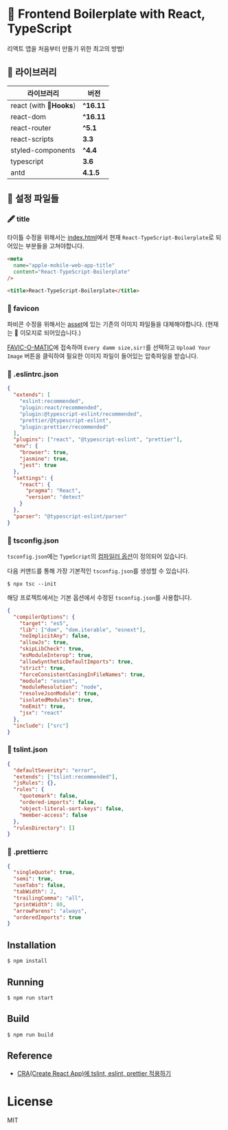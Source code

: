 # 🌌 Frontend Boilerplate with React, TypeScript

리액트 앱을 처음부터 만들기 위한 최고의 방법!

## 👀 라이브러리

| 라이브러리               | 버전       |
| ------------------------ | ---------- |
| react (with 🎣**Hooks**) | **^16.11** |
| react-dom                | **^16.11** |
| react-router             | **^5.1**   |
| react-scripts            | **3.3**    |
| styled-components        | **^4.4**   |
| typescript               | **3.6**    |
| antd                     | **4.1.5**  |

## 🔧 설정 파일들

### 🖋 title

타이틀 수정을 위해서는 [index.html](/public/index.html)에서 현재 `React-TypeScript-Boilerplate`로 되어있는 부분들을 고쳐야합니다.

```html
<meta
  name="apple-mobile-web-app-title"
  content="React-TypeScript-Boilerplate"
/>
```

```html
<title>React-TypeScript-Boilerplate</title>
```

### 🦞 favicon

파비콘 수정을 위해서는 [asset](/public/asset)에 있는 기존의 이미지 파일들을 대체해야합니다. (현재는 🦞 이모지로 되어있습니다.)

[FAVIC-O-MATIC](https://favicomatic.com/)에 접속하여 `Every damm size,sir!`를 선택하고 `Upload Your Image` 버튼을 클릭하여 필요한 이미지 파일이 들어있는 압축파일을 받습니다.

### 📄 .eslintrc.json

```json
{
  "extends": [
    "eslint:recommended",
    "plugin:react/recommended",
    "plugin:@typescript-eslint/recommended",
    "prettier/@typescript-eslint",
    "plugin:prettier/recommended"
  ],
  "plugins": ["react", "@typescript-eslint", "prettier"],
  "env": {
    "browser": true,
    "jasmine": true,
    "jest": true
  },
  "settings": {
    "react": {
      "pragma": "React",
      "version": "detect"
    }
  },
  "parser": "@typescript-eslint/parser"
}
```

### 📄 tsconfig.json

`tsconfig.json`에는 `TypeScript`의 [컴파일러 옵션](https://typescript-kr.github.io/pages/compiler-options.html)이 정의되어 있습니다.

다음 커맨드를 통해 가장 기본적인 `tsconfig.json`를 생성할 수 있습니다.

```shell
$ npx tsc --init
```

해당 프로젝트에서는 기본 옵션에서 수정된 `tsconfig.json`를 사용합니다.

```json
{
  "compilerOptions": {
    "target": "es5",
    "lib": ["dom", "dom.iterable", "esnext"],
    "noImplicitAny": false,
    "allowJs": true,
    "skipLibCheck": true,
    "esModuleInterop": true,
    "allowSyntheticDefaultImports": true,
    "strict": true,
    "forceConsistentCasingInFileNames": true,
    "module": "esnext",
    "moduleResolution": "node",
    "resolveJsonModule": true,
    "isolatedModules": true,
    "noEmit": true,
    "jsx": "react"
  },
  "include": ["src"]
}
```

### 📄 tslint.json

```json
{
  "defaultSeverity": "error",
  "extends": ["tslint:recommended"],
  "jsRules": {},
  "rules": {
    "quotemark": false,
    "ordered-imports": false,
    "object-literal-sort-keys": false,
    "member-access": false
  },
  "rulesDirectory": []
}
```

### 📄 .prettierrc

```json
{
  "singleQuote": true,
  "semi": true,
  "useTabs": false,
  "tabWidth": 2,
  "trailingComma": "all",
  "printWidth": 80,
  "arrowParens": "always",
  "orderedImports": true
}
```

## Installation

```
$ npm install
```

## Running

```
$ npm run start
```

## Build

```
$ npm run build
```

## Reference

- [CRA(Create React App)에 tslint, eslint, prettier 적용하기](https://milooy.wordpress.com/2019/09/21/cracreate-react-app%ec%97%90-tslint-eslint-prettier-%ec%a0%81%ec%9a%a9%ed%95%98%ea%b8%b0/comment-page-1/#comment-2044)

# License

MIT
